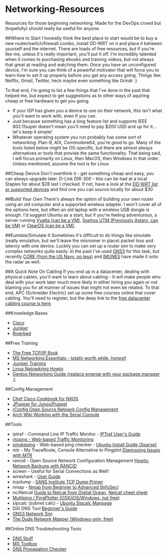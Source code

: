 # Networking-Resources
Resources for those beginning networking. Made for the DevOps crowd but (hopefully) should really be useful for anyone.

##Where to Start
I honestly think the best place to start would be to buy a new router/switch/firewall combo, install DD-WRT on it and place it between yourself and the internet. There are loads of free resources, but if you're like me, unless it's really important, you'll put it off. I'm incredibly talented when it comes to purchasing ebooks and training videos, but not always that great at reading and watching them. Once you have an unconfigured device, I'm sure you can think of a powerful motivator that will force you to learn how to set it up properly before you get any access going. Things like: Netflix, Gmail, Twitter, heck maybe even something like Grindr :)

To that end, I'm going to list a few things that I've done in the past that helped me, but expect to get suggestions as to other ways of aquiring cheap or free hardware to get you going. 

- If your ISP has given you a device to use on their network, this isn't what you'll want to work with, even if you can. 
- Just because something has a long feature list and supports IEEE 802.11super doesn't mean you'll need to pay $200 USD and up for it... let's keep it simple! 
- Whatever operating system you run probably has some sort of networking. Plan-9, AIX, Commodore64, you're good to go. Many of the tools listed below might be OS-specific, but there are almost always alternatives or tools that provide the same functionality. That being said, I will focus primarily on Linux, then MacOS, then Windows in that order. Unless mentioned, assume the tool is for Linux.  

##Cheap Device
Don't overthink it - get something cheap and easy, you can always upgrade later. 
D-Link DIR-300 - this can be had at a local Staples for about $28 last I checked. If not, have a look at the [DD-WRT list or supported devices](http://www.dd-wrt.com/wiki/index.php/Supported_Devices#D-Link) and find one you can source locally for about $30 

##Build Your Own
There's always the option of building your own router using an old computer and a supported wireless adapter. I won't cover all of the options here, but often an old laptop with a wireless USB dongle is enough. I'd suggest Ubuntu as a start, but if you're feeling adventurous, a server running [Vyatta (can be a VM)](http://vyos.net/wiki/Main_Page), [Sophos UTM (Previously Astaro, can be VM)](https://www.sophos.com/en-us/products/free-tools/sophos-utm-home-edition.aspx) or [ClearOS (can be a VM)](http://www.clearfoundation.com/#clearfoundation-community). 

##Eumlate/Simulate It
Sometimes it's difficult to do things like simulate (really emulation, but we'll leave the misnomer in place) packet loss and latency with one device. Luckily you can set up a router sim to make very complex networks quite easily. In the past I've used [GNS3](http://www.gns3.com/) for this task, but recently [CORE (from the US Navy, no less)](http://www.nrl.navy.mil/itd/ncs/products/core) and [IMUNES](http://imunes.net/) have made it onto the radar as well.

##A Quick Note On Cabling
If you end up in a datacenter, dealing with physical cables, you'll want to learn about cabling - It will make people who deal with your work later much more likely in either hiring you again or not blaming you for all manner of issues that might not even be related. To that end, APC (Schneider Electric) set up some free courses online that cover cabling. You'll need to register, but the deep link to the [free datacenter cabling course is here](http://energy.schneideruniversities.com/student.php?ctg=lessons&catalog=1&info_course=85).

##Knowledge Bases
- [Cisco](http://www.cisco.com/cisco/web/psa/reference.html)
- [Juniper](https://kb.juniper.net/InfoCenter/index?page=home)
- [Riverbed](https://supportkb.riverbed.com/support/index?page=home)

##Free Training
- [The Free TCP/IP Book](http://www.tcpipguide.com/free/index.htm)
- [MS Networking Essentials - totally worth while, honest!](https://www.microsoftvirtualacademy.com/en-us/training-courses/networking-fundamentals-8249?l=zcmNgKKy_1704984382)
- [Juniper Training](https://learningportal.juniper.net/juniper/user_courses.aspx)
- [Linux Netowkring Howto](http://www.tldp.org/HOWTO/NET3-4-HOWTO.html)
- [Gentoo Networking Guide (replace emerge with your package manager :)](http://www.tldp.org/HOWTO/NET3-4-HOWTO.html)

##Config Management
- [Chef Cisco Cookbook for NXOS](https://supermarket.chef.io/cookbooks/cisco-cookbook)
- [JPupper for Junos/Puppet](https://downloads.puppetlabs.com/junos/2.0R1.1/)
- [rConfig Open Source Netowrk Config Management](http://www.rconfig.com/)
- [Arch Wiki Working with the Serial Console](https://wiki.archlinux.org/index.php/Working_with_the_serial_console)

##Tools
- iptraf - Command Line IP Traffic Monitor - [IPTraf User's Guide](http://iptraf.seul.org/2.7/manual.html)
- [ntopng - Web-based Traffic Monitoring](https://github.com/ntop/ntopng)
- [smokeping](https://oss.oetiker.ch/smokeping/index.en.html) - Web-based ping checker - [Ubuntu Install Guide (Sparse)](http://manpages.ubuntu.com/manpages/trusty/man7/smokeping_install.7.html)
- mtr - My TraceRoute, Console Alternative to Pingplot [Diagnosing Issues with MTR](https://www.linode.com/docs/networking/diagnostics/diagnosing-network-issues-with-mtr)
- rancid - Open Source Network Configuration Management [Howto: Network Backups with RANCID](http://www.linuxhomenetworking.com/wiki/index.php/Quick_HOWTO_:_Ch1_:_Network_Backups_With_Rancid)
- screen - Useful for Serial Connections as Well!
- wireshark - [User Guide](https://www.wireshark.org/docs/wsug_html_chunked/)
- tcpdump - [SANS Institute TCP Dump Primer](https://www.giac.org/paper/gsec/3489/beginners-guide-tcpdump/105700)
- nmap - [Nmap from Beginner to Advanced (InfoSec)](http://resources.infosecinstitute.com/nmap/)
- nc/Netcat [Guide to Netcat from Digital Ocean](https://www.digitalocean.com/community/tutorials/how-to-use-netcat-to-establish-and-test-tcp-and-udp-connections-on-a-vps), [Netcat cheet sheet](https://www.sans.org/security-resources/sec560/netcat_cheat_sheet_v1.pdf)
- [Multiping / PingPlotter (OSX/iOS/Windows, not free)](https://www.pingman.com/products.html)
- sipcalc (subnet calc) - [Ubuntu Sipcalc Manpage](http://manpages.ubuntu.com/manpages/hardy/man1/sipcalc.1.html)
- DiG DNS Tool [Beginner's Guide](https://www.madboa.com/geek/dig/)
- [GNS3 Network Sim](http://www.gns3.com/)
- [The Dude Network Mapper (Windows-only, free)](http://www.mikrotik.com/thedude)

##Online DNS Troubleshooting Tools
- [DNS Stuff](http://www.dnsstuff.com/)
- [MX Toolbox](http://mxtoolbox.com/)
- [DNS Propagation Checker](https://www.whatsmydns.net/)
